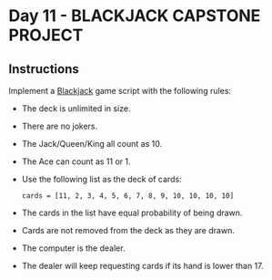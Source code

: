 # Day 11 - BLACKJACK CAPSTONE PROJECT

## Instructions

Implement a [Blackjack](https://es.wikipedia.org/wiki/Blackjack) game script with the following rules:

- The deck is unlimited in size. 
- There are no jokers. 
- The Jack/Queen/King all count as 10.
- The Ace can count as 11 or 1.
- Use the following list as the deck of cards: 
  
    ```
    cards = [11, 2, 3, 4, 5, 6, 7, 8, 9, 10, 10, 10, 10]
    ```
    
- The cards in the list have equal probability of being drawn.
- Cards are not removed from the deck as they are drawn.
- The computer is the dealer.
- The dealer will keep requesting cards if its hand is lower than 17.